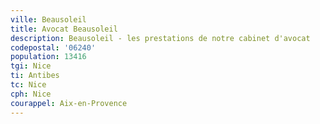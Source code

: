 ```yaml
---
ville: Beausoleil
title: Avocat Beausoleil
description: Beausoleil - les prestations de notre cabinet d'avocat
codepostal: '06240'
population: 13416
tgi: Nice
ti: Antibes
tc: Nice
cph: Nice
courappel: Aix-en-Provence
---
```

